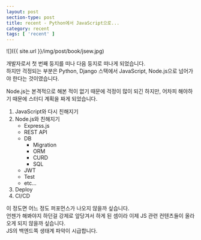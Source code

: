 ```yaml
---
layout: post
section-type: post
title: recent - Python에서 JavaScript으로...
category: recent
tags: [ 'recent' ]
---
```


![]({{ site.url }}/img/post/book/jsew.jpg)

개발자로서 첫 번째 둥지를 떠나 다음 둥지로 떠나게 되었습니다.  
하지만 걱정되는 부분은 Python, Django 스택에서 JavaScript, Node.js으로 넘어가야 한다는 것이였습니다.  

Node.js는 본격적으로 해본 적이 없기 때문에 걱정이 많이 되긴 하지만, 어차피 해야하기 때문에 스터디 계획을 짜게 되었습니다.

1. JavaScript와 다시 친해지기
2. Node.js와 친해지기
    - Express.js
    - REST API
    - DB
        - Migration
        - ORM
        - CURD
        - SQL
    - JWT
    - Test
    - etc...
3. Deploy
4. CI/CD

이 정도면 어느 정도 퍼포먼스가 나오지 않을까 싶습니다.  
언젠가 해봐야지 하던걸 강제로 앞당겨서 하게 된 셈이라 이제 JS 관련 컨텐츠들이 올라오게 되지 않을까 싶습니다.  
JS의 백엔드쪽 생태계 파악이 시급합니다.
